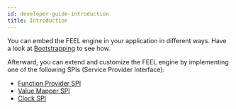 ```yaml
---
id: developer-guide-introduction
title: Introduction
---
```


You can embed the FEEL engine in your application in different ways. Have a look
at [Bootstrapping](bootstrapping.md) to see how.

Afterward, you can extend and customize the FEEL engine by implementing one of the following
SPIs (Service Provider Interface):

* [Function Provider SPI](function-provider-spi.md)
* [Value Mapper SPI](value-mapper-spi.md)
* [Clock SPI](feel-engine-clock-spi.md)
